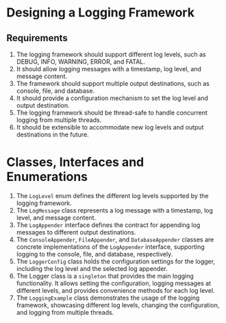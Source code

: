 # Designing a Logging Framework

## Requirements
1. The logging framework should support different log levels, such as DEBUG, INFO, WARNING, ERROR, and FATAL.
2. It should allow logging messages with a timestamp, log level, and message content.
3. The framework should support multiple output destinations, such as console, file, and database.
4. It should provide a configuration mechanism to set the log level and output destination.
5. The logging framework should be thread-safe to handle concurrent logging from multiple threads.
6. It should be extensible to accommodate new log levels and output destinations in the future.




# Classes, Interfaces and Enumerations
1. The `LogLevel` enum defines the different log levels supported by the logging framework.
2. The `LogMessage` class represents a log message with a timestamp, log level, and message content.
3. The `LogAppender` interface defines the contract for appending log messages to different output destinations.
4. The `ConsoleAppender`, `FileAppender`, and `DatabaseAppender` classes are concrete implementations of the `LogAppender` interface, supporting logging to the console, file, and database, respectively.
5. The `LoggerConfig` class holds the configuration settings for the logger, including the log level and the selected log appender.
6. The Logger class is a `singleton` that provides the main logging functionality. It allows setting the configuration, logging messages at different levels, and provides convenience methods for each log level.
7. The `LoggingExample` class demonstrates the usage of the logging framework, showcasing different log levels, changing the configuration, and logging from multiple threads.
